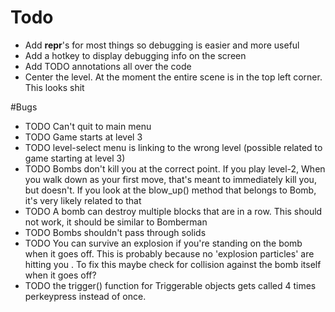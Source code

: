 # Todo
- Add __repr__'s for most things so debugging is easier and more useful
- Add a hotkey to display debugging info on the screen
- Add TODO annotations all over the code
- Center the level. At the moment the entire scene is in the top left corner.
  This looks shit

#Bugs

- TODO Can't quit to main menu
- TODO Game starts at level 3 
- TODO level-select menu is linking to the wrong level (possible related to game starting at level 3) 
- TODO Bombs don't kill you at the correct point. If you play level-2, When you walk down as your first move, that's meant to immediately kill you, but doesn't.
If you look at the blow_up() method that belongs to Bomb, it's very likely related to that
- TODO A bomb can destroy multiple blocks that are in a row. This should not work, it should be similar to Bomberman
- TODO Bombs shouldn't pass through solids
- TODO You can survive an explosion if you're standing on the bomb when it goes off. This is probably because no 'explosion particles' are hitting you . To fix this maybe check for collision against the bomb itself when it goes off? 
- TODO the trigger() function for Triggerable objects gets called 4 times perkeypress instead of once.
